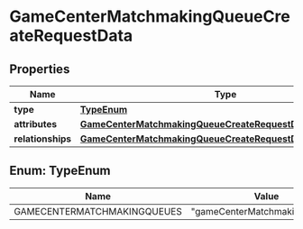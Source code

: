 

# GameCenterMatchmakingQueueCreateRequestData


## Properties

| Name | Type | Description | Notes |
|------------ | ------------- | ------------- | -------------|
|**type** | [**TypeEnum**](#TypeEnum) |  |  |
|**attributes** | [**GameCenterMatchmakingQueueCreateRequestDataAttributes**](GameCenterMatchmakingQueueCreateRequestDataAttributes.md) |  |  |
|**relationships** | [**GameCenterMatchmakingQueueCreateRequestDataRelationships**](GameCenterMatchmakingQueueCreateRequestDataRelationships.md) |  |  |



## Enum: TypeEnum

| Name | Value |
|---- | -----|
| GAMECENTERMATCHMAKINGQUEUES | &quot;gameCenterMatchmakingQueues&quot; |



